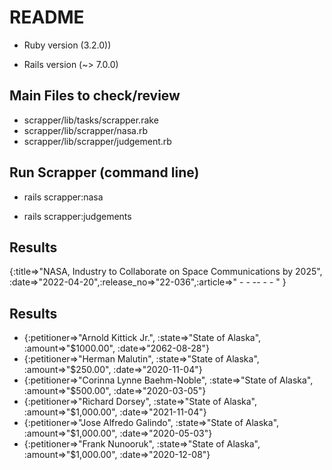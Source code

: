 # README
* Ruby version (3.2.0))

* Rails version (~> 7.0.0)

## Main Files to check/review
* scrapper/lib/tasks/scrapper.rake
* scrapper/lib/scrapper/nasa.rb
* scrapper/lib/scrapper/judgement.rb

## Run Scrapper (command line)
* rails scrapper:nasa 

* rails scrapper:judgements

## Results

{:title=>"NASA, Industry to Collaborate on Space Communications by 2025", :date=>"2022-04-20",:release_no=>"22-036",:article=>" - - -- - - " }

## Results

* {:petitioner=>"Arnold Kittick Jr.", :state=>"State of Alaska", :amount=>"$1000.00", :date=>"2062-08-28"}
* {:petitioner=>"Herman Malutin", :state=>"State of Alaska", :amount=>"$250.00", :date=>"2020-11-04"}
* {:petitioner=>"Corinna Lynne Baehm-Noble", :state=>"State of Alaska", :amount=>"$500.00", :date=>"2020-03-05"}
* {:petitioner=>"Richard Dorsey", :state=>"State of Alaska", :amount=>"$1,000.00", :date=>"2021-11-04"}
* {:petitioner=>"Jose Alfredo Galindo", :state=>"State of Alaska", :amount=>"$1,000.00", :date=>"2020-05-03"}
* {:petitioner=>"Frank Nunooruk", :state=>"State of Alaska", :amount=>"$1,000.00", :date=>"2020-12-08"}


